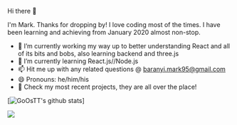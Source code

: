 Hi there 👋

I'm Mark. Thanks for dropping by! I love coding most of the times. I have been learning and achieving from January 2020 almost non-stop.

- 🔭 I’m currently working my way up to better understanding React and all of its bits and bobs, also learning backend and three.js
- 🌱 I’m currently learning React.js//Node.js
- 📫 Hit me up with any related questions @ baranyi.mark95@gmail.com
- 😄 Pronouns: he/him/his
- 🥇 Check my most recent projects, they are all over the place!

[![GoOsTT's github stats](https://github-readme-stats.vercel.app/api?username=GoOsTT)]
 
<img src="https://media1.tenor.com/images/1fee47e6f1f74ed30b3fce90ba623e72/tenor.gif?itemid=13247933">
